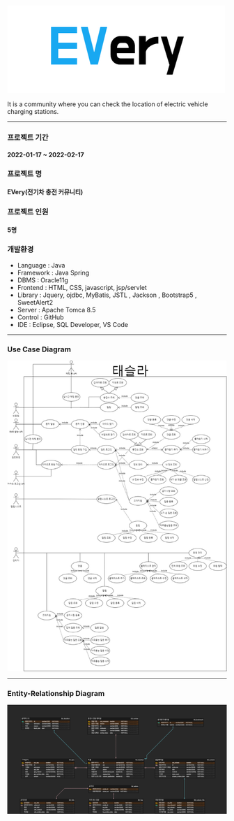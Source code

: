![Alt text](/logo.png)


It is a community where you can check the location of electric vehicle charging stations.

- - -

### 프로젝트 기간
#### 2022-01-17 ~ 2022-02-17


### 프로젝트 명
#### EVery(전기차 충전 커뮤니티)


### 프로젝트 인원
#### 5명


### 개발환경
+ Language : Java
+ Framework : Java Spring
+ DBMS : Oracle11g
+ Frontend : HTML, CSS, javascript, jsp/servlet
+ Library : Jquery, ojdbc, MyBatis, JSTL , Jackson , Bootstrap5 , SweetAlert2
+ Server : Apache Tomca 8.5
+ Control : GitHub
+ IDE : Eclipse, SQL Developer, VS Code

- - -
### Use Case Diagram
![Alt text](/USECASE.jpg)
- - -
### Entity-Relationship Diagram
![Alt text](ERD.png)
